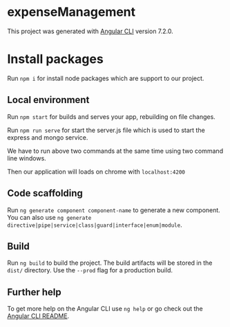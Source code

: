 # expenseManagement

This project was generated with [Angular CLI](https://github.com/angular/angular-cli) version 7.2.0.

# Install packages

Run `npm i` for install node packages which are support to our project.

## Local environment

Run `npm start` for builds and serves your app, rebuilding on file changes.

Run `npm run serve` for start the server.js file which is used to start the express and mongo service.

We have to run above two commands at the same time using two command line windows. 

Then our application will loads on chrome with `localhost:4200`

## Code scaffolding

Run `ng generate component component-name` to generate a new component. You can also use `ng generate directive|pipe|service|class|guard|interface|enum|module`.

## Build

Run `ng build` to build the project. The build artifacts will be stored in the `dist/` directory. Use the `--prod` flag for a production build.

## Further help

To get more help on the Angular CLI use `ng help` or go check out the [Angular CLI README](https://github.com/angular/angular-cli/blob/master/README.md).